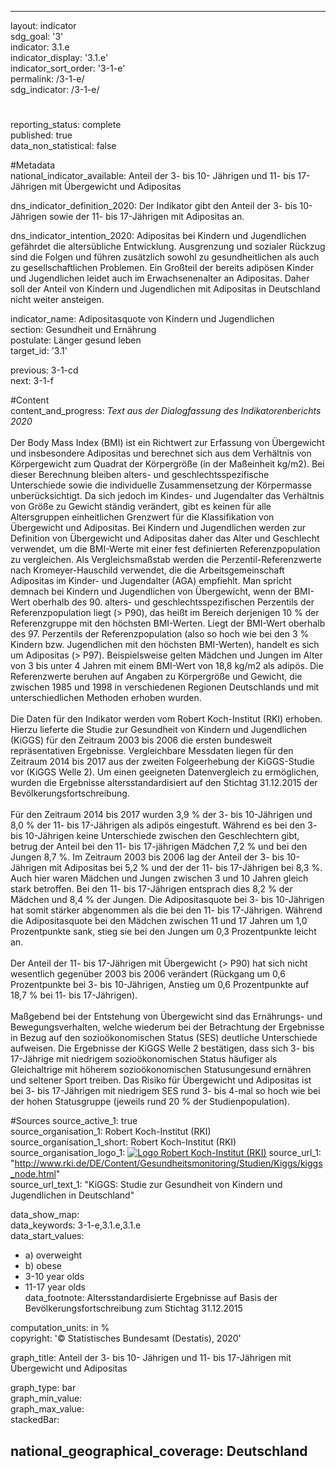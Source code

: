 ---
                   
layout: indicator                   
sdg_goal: '3'                   
indicator: 3.1.e                   
indicator_display: '3.1.e'                   
indicator_sort_order: '3-1-e'                   
permalink: /3-1-e/                   
sdg_indicator: /3-1-e/                   

#                   
reporting_status: complete                   
published: true                   
data_non_statistical: false                   


#Metadata                   
national_indicator_available: Anteil der 3- bis 10- Jährigen und 11- bis 17-Jährigen mit Übergewicht und Adipositas
                   

dns_indicator_definition_2020: Der Indikator gibt den Anteil der 3- bis 10-Jährigen sowie der 11- bis 17-Jährigen mit Adipositas an.                   

dns_indicator_intention_2020: Adipositas bei Kindern und Jugendlichen gefährdet die altersübliche Entwicklung. Ausgrenzung und sozialer Rückzug sind die Folgen und führen zusätzlich sowohl zu gesundheitlichen als auch zu gesellschaftlichen Problemen. Ein Großteil der bereits adipösen Kinder und Jugendlichen leidet auch im Erwachsenenalter an Adipositas. Daher soll der Anteil von Kindern und Jugendlichen mit Adipositas in Deutschland nicht weiter ansteigen.
                   

indicator_name: Adipositasquote von Kindern und Jugendlichen                   
section: Gesundheit und Ernährung                   
postulate: Länger gesund leben                   
target_id: '3.1'                   

previous: 3-1-cd                   
next: 3-1-f                   

#Content                    
content_and_progress: <i> Text aus der Dialogfassung des Indikatorenberichts 2020</i><br><br>Der Body Mass Index (BMI) ist ein Richtwert zur Erfassung von Übergewicht und insbesondere Adipositas und berechnet sich aus dem Verhältnis von Körpergewicht zum Quadrat der Körpergröße (in der Maßeinheit&nbsp;kg/m2). Bei dieser Berechnung bleiben alters- und geschlechtsspezifische Unterschiede sowie die individuelle Zusammensetzung der Körpermasse unberücksichtigt. Da sich jedoch im Kindes- und Jugendalter das Verhältnis von Größe zu Gewicht ständig verändert, gibt es keinen für alle Altersgruppen einheitlichen Grenzwert für die Klassifikation von Übergewicht und Adipositas. Bei Kindern und Jugendlichen werden zur Definition von Übergewicht und Adipositas daher das Alter und Geschlecht verwendet, um die BMI-Werte mit einer fest definierten Referenzpopulation zu vergleichen. Als Vergleichsmaßstab werden die Perzentil-Referenzwerte nach Kromeyer-Hauschild verwendet, die die Arbeitsgemeinschaft Adipositas im Kinder- und Jugendalter (AGA) empfiehlt. Man spricht demnach bei Kindern und Jugendlichen von Übergewicht, wenn der BMI-Wert oberhalb des 90. alters- und geschlechtsspezifischen Perzentils der Referenzpopulation liegt (> P90), das heißt im Bereich derjenigen 10&nbsp;% der Referenzgruppe mit den höchsten BMI-Werten. Liegt der BMI-Wert oberhalb des 97. Perzentils der Referenzpopulation (also so hoch wie bei den 3&nbsp;% Kindern bzw. Jugendlichen mit den höchsten BMI-Werten), handelt es sich um Adipositas (> P97). Beispielsweise gelten Mädchen und Jungen im Alter von 3 bis unter 4 Jahren mit einem BMI-Wert von 18,8&nbsp;kg/m2 als adipös. Die Referenzwerte beruhen auf Angaben zu Körpergröße und Gewicht, die zwischen 1985 und 1998 in verschiedenen Regionen Deutschlands und mit unterschiedlichen Methoden erhoben wurden.<br><br>Die Daten für den Indikator werden vom Robert Koch-Institut (RKI) erhoben. Hierzu lieferte die Studie zur Gesundheit von Kindern und Jugendlichen (KiGGS) für den Zeitraum 2003 bis 2006 die ersten bundesweit repräsentativen Ergebnisse. Vergleichbare Messdaten liegen für den Zeitraum 2014 bis 2017 aus der zweiten Folgeerhebung der KiGGS-Studie vor (KiGGS Welle 2). Um einen geeigneten Datenvergleich zu ermöglichen, wurden die Ergebnisse altersstandardisiert auf den Stichtag 31.12.2015 der Bevölkerungsfortschreibung.<br><br>Für den Zeitraum 2014 bis 2017 wurden 3,9&nbsp;% der 3- bis 10-Jährigen und 8,0&nbsp;% der 11- bis 17-Jährigen als adipös eingestuft. Während es bei den 3- bis 10-Jährigen keine Unterschiede zwischen den Geschlechtern gibt, betrug der Anteil bei den 11- bis 17-jährigen Mädchen 7,2&nbsp;% und bei den Jungen 8,7&nbsp;%. Im Zeitraum 2003 bis 2006 lag der Anteil der 3- bis 10-Jährigen mit Adipositas bei 5,2&nbsp;% und der der 11- bis 17-Jährigen bei 8,3&nbsp;%. Auch hier waren Mädchen und Jungen zwischen 3 und 10 Jahren gleich stark betroffen. Bei den 11- bis 17-Jährigen entsprach dies 8,2&nbsp;% der Mädchen und 8,4&nbsp;% der Jungen. Die Adipositasquote bei 3- bis 10-Jährigen hat somit stärker abgenommen als die bei den 11- bis 17-Jährigen. Während die Adipositasquote bei den Mädchen zwischen 11 und 17 Jahren um 1,0 Prozentpunkte sank, stieg sie bei den Jungen um 0,3 Prozentpunkte leicht an.<br><br>Der Anteil der 11- bis 17-Jährigen mit Übergewicht (> P90) hat sich nicht wesentlich gegenüber 2003 bis 2006 verändert (Rückgang um 0,6 Prozentpunkte bei 3- bis 10-Jährigen, Anstieg um 0,6 Prozentpunkte auf 18,7&nbsp;% bei 11- bis 17-Jährigen).<br><br>Maßgebend bei der Entstehung von Übergewicht sind das Ernährungs- und Bewegungsverhalten, welche wiederum bei der Betrachtung der Ergebnisse in Bezug auf den sozioökonomischen Status (SES) deutliche Unterschiede aufweisen. Die Ergebnisse der KiGGS Welle 2 bestätigen, dass sich 3- bis 17-Jährige mit niedrigem sozioökonomischen Status häufiger als Gleichaltrige mit höherem sozioökonomischen Statusungesund ernähren und seltener Sport treiben. Das Risiko für Übergewicht und Adipositas ist bei 3- bis 17-Jährigen mit niedrigem SES rund 3- bis 4-mal so hoch wie bei der hohen Statusgruppe (jeweils rund 20&nbsp;% der Studienpopulation).
                   

#Sources
source_active_1: true                           
source_organisation_1: Robert Koch-Institut (RKI)                           
source_organisation_1_short: Robert Koch-Institut (RKI)                           
source_organisation_logo_1: <a href="https://www.rki.de/DE/Home/homepage_node.html"><img src="https://g205sdgs.github.io/sdg-indicators/public/logos/rki.png" alt="Logo Robert Koch-Institut (RKI)" title="Klicken Sie hier um zu der Homepage der Organisation zu gelangen" /></a>
source_url_1: "http://www.rki.de/DE/Content/Gesundheitsmonitoring/Studien/Kiggs/kiggs_node.html"                               
source_url_text_1: "KiGGS: Studie zur Gesundheit von Kindern und Jugendlichen in Deutschland"                               


data_show_map:                    
data_keywords: 3-1-e,3.1.e,3.1.e                   
data_start_values: 
 - a) overweight
 - b) obese
 - 3-10 year olds
 - 11-17 year olds                   
data_footnote: Altersstandardisierte Ergebnisse auf Basis der Bevölkerungsfortschreibung zum Stichtag 31.12.2015
                   

computation_units: in&nbsp;%                   
copyright: '&copy; Statistisches Bundesamt (Destatis), 2020'                   

graph_title: Anteil der 3- bis 10- Jährigen und 11- bis 17-Jährigen mit Übergewicht und Adipositas
                   
graph_type: bar                   
graph_min_value:                    
graph_max_value:                    
stackedBar:                    

national_geographical_coverage: Deutschland                   
---